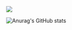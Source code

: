 <img src="\Users\jinny park\Desktop\git.jpg">


![Anurag's GitHub stats](https://github-readme-stats.vercel.app/api?username=youngthing&show_icons=true&theme=graywhite)

<!--
**youngthing/youngthing** is a ✨ _special_ ✨ repository because its `README.md` (this file) appears on your GitHub profile.

Here are some ideas to get you started:

- 🔭 I’m currently working on ...
- 🌱 I’m currently learning ...
- 👯 I’m looking to collaborate on ...
- 🤔 I’m looking for help with ...
- 💬 Ask me about ...
- 📫 How to reach me: ...
- 😄 Pronouns: ...
- ⚡ Fun fact: ...
-->
